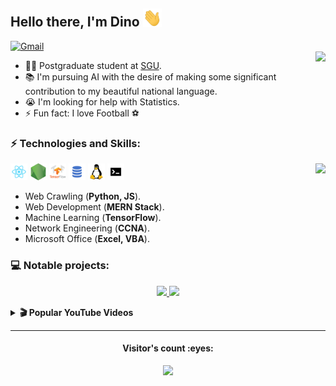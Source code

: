 <h2> Hello there, I'm Dino <img src="https://raw.githubusercontent.com/ABSphreak/ABSphreak/master/gifs/Hi.gif" width="30"></h2>

[![Gmail](https://img.shields.io/twitter/url?label=Gmail&logo=gmail&url=https://gmail.com)](mailto:daophuduytan2203@gmail.com)
<br />
<img align='right' src="https://bad-apple-github-readme.vercel.app/api?username=CoderFoolish&show_bg=1&show_icons=true">
- 👨‍🎓 Postgraduate student at [SGU](https://www.sgu.edu.vn/).
- 📚 I'm pursuing AI with the desire of making some significant contribution to my beautiful national language.
- 😭 I'm looking for help with Statistics.
- ⚡ Fun fact: I love Football ️⚽

### ⚡ Technologies and Skills:  

<a href="https://github.com/18520339" target="_blank">
  <img align="right" src="https://github-readme-stats.vercel.app/api/top-langs/?username=18520339&hide=jupyter%20notebook,html&langs_count=10&layout=compact" />
</a>

<code><img height="27" src="https://raw.githubusercontent.com/github/explore/main/topics/react/react.png"></code>
<code><img height="27" src="https://raw.githubusercontent.com/github/explore/main/topics/nodejs/nodejs.png"></code>
<code><img height="27" src="https://raw.githubusercontent.com/github/explore/main/topics/tensorflow/tensorflow.png"></code>
<code><img height="27" src="https://raw.githubusercontent.com/github/explore/main/topics/sql/sql.png"></code>
<code><img height="27" src="https://raw.githubusercontent.com/github/explore/main/topics/linux/linux.png"></code>
<code><img height="27" src="https://raw.githubusercontent.com/github/explore/main/topics/cli/cli.png"></code>

- Web Crawling (**Python, JS**).
- Web Development (**MERN Stack**).
- Machine Learning (**TensorFlow**).
- Network Engineering (**CCNA**).
- Microsoft Office (**Excel, VBA**).

### 💻 Notable projects:  

<p align="center">
  <a href="https://github.com/ds4v/NomNaOCR" target="_blank">
    <img src="https://github-readme-stats.vercel.app/api/pin/?username=ds4v&repo=NomNaOCR" />
  </a>
  <a href="https://github.com/ds4v/30VNFoods" target="_blank">
    <img src="https://github-readme-stats.vercel.app/api/pin/?username=ds4v&repo=30VNFoods" />
  </a>
</p>

<details>
  <summary><b>🎬 Popular YouTube Videos</b></summary><br/>
    <table>
      <tbody>
        <tr>
          <td>
            <a href="https://www.youtube.com/watch?v=Fx0UWOzYsig" target="_blank">
              <img width="150px" src="https://i.ytimg.com/vi/Fx0UWOzYsig/mqdefault.jpg">
            </a>
          </td>
          <td>
            <a href="https://www.youtube.com/watch?v=Fx0UWOzYsig" target="_blank">
              Facebook crawling with Python
            </a><br/>Jul 7, 2020
          </td>
        </tr>
        <tr>
          <td>
            <a href="https://www.youtube.com/watch?v=eOEqCqfHIZI" target="_blank">
              <img width="150px" src="https://i.ytimg.com/vi/eOEqCqfHIZI/mqdefault.jpg">
            </a>
          </td>
          <td>
            <a href="https://www.youtube.com/watch?v=eOEqCqfHIZI" target="_blank">
              Phần mềm Quản lý học sinh THPT
            </a><br/>Feb 4, 2021
          </td>
        </tr>
        <tr>
          <td>
            <a href="https://www.youtube.com/watch?v=hG-g__2rSIU" target="_blank">
              <img width="150px" src="https://i.ytimg.com/vi/hG-g__2rSIU/mqdefault.jpg">
            </a>
          </td>
          <td>
            <a href="https://www.youtube.com/watch?v=hG-g__2rSIU" target="_blank">
              Chat Application with Pusher Chatkit
            </a><br/>Apr 7, 2020
          </td>
        </tr>
        <tr>
          <td>
            <a href="https://www.youtube.com/watch?v=ggmAvpA4oHQ" target="_blank">
              <img width="150px" src="https://i.ytimg.com/vi/ggmAvpA4oHQ/mqdefault.jpg">
            </a>
          </td>
          <td>
            <a href="https://www.youtube.com/watch?v=ggmAvpA4oHQ" target="_blank">
              VLSP 2018 - Aspect-based Sentiment Analysis for Vietnamese reviews
            </a><br/>Apr 15, 2020
          </td>
        </tr>
        <tr>
          <td>
            <a href="https://www.youtube.com/watch?v=i4SmMkbwOUw" target="_blank">
              <img width="150px" src="https://i.ytimg.com/vi/i4SmMkbwOUw/mqdefault.jpg">
            </a>
          </td>
          <td>
            <a href="https://www.youtube.com/watch?v=i4SmMkbwOUw" target="_blank">
              Excel VBA - Phần mềm quản lý kho (Warehouse Management)
            </a><br/>Apr 8, 2020
          </td>
        </tr>
      </tbody>
    </table>
</details>

<hr/>
<h4 align="center">Visitor's count :eyes:</h4>
<p align="center"><img src="https://profile-counter.glitch.me/{18520339}/count.svg"/></p>
<!-- <div align="center">  
  <a href="https://spotify-github-profile.vercel.app/api/view?uid=i8b47ov090ya1zkatwz37yyqe&redirect=true" target="_blank">
    <img src="https://spotify-github-profile.vercel.app/api/view?uid=i8b47ov090ya1zkatwz37yyqe&show_offline=false&bar_color_cover=true"/>
  </a>
</div> -->
